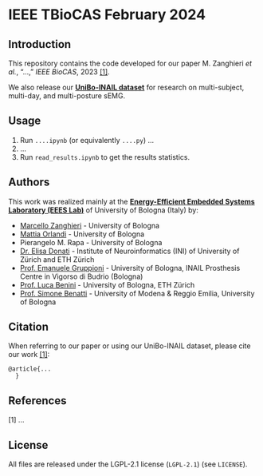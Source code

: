 # IEEE TBioCAS February 2024



## Introduction
This repository contains the code developed for our paper M. Zanghieri _et al._, “...,” _IEEE BioCAS_, 2023 [[1]](#1).

We also release our [**UniBo-INAIL dataset**](https://github.com/pulp-bio/unibo-inail-semg-dataset/tree/main) for research on multi-subject, multi-day, and multi-posture sEMG.



## Usage
1. Run ``....ipynb`` (or equivalently ``....py``) ...
2. ...
3. Run ``read_results.ipynb`` to get the results statistics.



## Authors
This work was realized mainly at the [**Energy-Efficient Embedded Systems Laboratory (EEES Lab)**](https://dei.unibo.it/it/ricerca/laboratori-di-ricerca/eees) of University of Bologna (Italy) by:
- [Marcello Zanghieri](https://scholar.google.com/citations?user=WnIqQj4AAAAJ&hl=en) - University of Bologna
- [Mattia Orlandi](https://scholar.google.com/citations?hl=en&user=It3fdrEAAAAJ) - University of Bologna
- Pierangelo M. Rapa - University of Bologna
- [Dr. Elisa Donati](https://scholar.google.com/citations?hl=en&user=03ZYhbIAAAAJ) - Institute of Neuroinformatics (INI) of University of Zürich and ETH Zürich
- [Prof. Emanuele Gruppioni](https://scholar.google.it/citations?user=PgLLxVsAAAAJ&hl=it) - University of Bologna, INAIL Prosthesis Centre in Vigorso di Budrio (Bologna)
- [Prof. Luca Benini](https://scholar.google.com/citations?hl=en&user=8riq3sYAAAAJ) - University of Bologna, ETH Zürich
- [Prof. Simone Benatti](https://scholar.google.com/citations?hl=en&user=8Fbi_kwAAAAJ) - University of Modena & Reggio Emilia, University of Bologna



## Citation
When referring to our paper or using our UniBo-INAIL dataset, please cite our work [[1]](#1):
```
@article{...
  }
```



## References

<a id="1">[1]</a>
...


## License
All files are released under the LGPL-2.1 license (`LGPL-2.1`) (see `LICENSE`).

